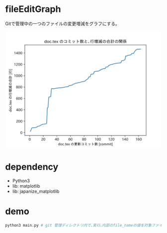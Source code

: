 # fileEditGraph

Gitで管理中の一つのファイルの変更増減をグラフにする｡

![デモ画像](https://raw.githubusercontent.com/TakuKitamura/fileEditGraph/master/demo.png "デモ")

# dependency
- Python3
- lib: matplotlib
- lib: japanize_matplotlib

# demo
```sh
python3 main.py # git 管理ディレクトリ内で､実行｡内部のfile_nameの値を対象ファイルパスに書き換える｡
```
